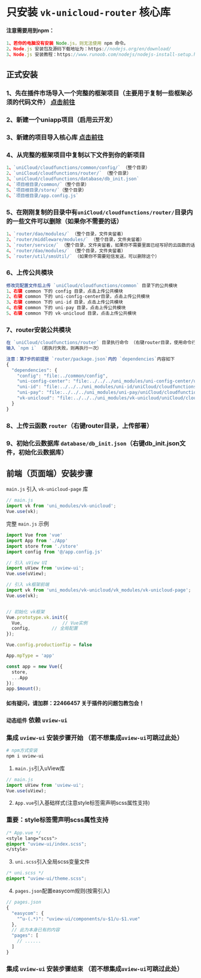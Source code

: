 
# 只安装 `vk-unicloud-router` 核心库

#### 注意需要用到npm：
```js
1、若你的电脑没有安装 Node.js，则无法使用 npm 命令。
2、Node.js 安装包及源码下载地址为：https://nodejs.org/en/download/
3、Node.js 安装教程：https://www.runoob.com/nodejs/nodejs-install-setup.html
```

## 正式安装

### 1、先在插件市场导入一个完整的框架项目（主要用于复制一些框架必须的代码文件） [点击前往](https://ext.dcloud.net.cn/plugin?id=2204)

### 2、新建一个uniapp项目（启用云开发）

### 3、新建的项目导入核心库 [点击前往](https://ext.dcloud.net.cn/plugin?id=4157)

### 4、从完整的框架项目中复制以下文件到你的新项目
```js
1、`uniCloud/cloudfunctions/common/config/` （整个目录）
2、`uniCloud/cloudfunctions/router/` （整个目录）
3、`uniCloud/cloudfunctions/database/db_init.json`
4、`项目根目录/common/`（整个目录）
5、`项目根目录/store/`（整个目录）
6、`项目根目录/app.config.js`
```

### 5、在刚刚复制的目录中有`uniCloud/cloudfunctions/router/`目录内的一些文件可以删除（如果你不需要的话）

```js
1、`router/dao/modules/` （整个目录，文件夹留着）
2、`router/middleware/modules/` （整个目录，文件夹留着）
3、`router/service/` （整个目录，文件夹留着，如果你不需要里面已经写好的云函数的话）
4、`router/dao/modules/` （整个目录，文件夹留着）
5、`router/util/smsUtil/` （如果你不需要短信发送，可以删除这个）
```

### 6、上传公共模块
```js
修改完配置文件后上传 `uniCloud/cloudfunctions/common` 目录下的公共模块
1、右键 common 下的 config 目录，点击上传公共模块
2、右键 common 下的 uni-config-center目录，点击上传公共模块
3、右键 common 下的 uni-id 目录，点击上传公共模块
4、右键 common 下的 uni-pay 目录，点击上传公共模块
5、右键 common 下的 vk-unicloud 目录，点击上传公共模块
```


### 7、router安装公共模块
```js
在 `uniCloud/cloudfunctions/router` 目录执行命令 （右键router目录，使用命令行窗口打开所在目录）
输入 `npm i` （若执行失败，则再执行一次）
```

```js
注意：第7步的前提是 `router/package.json`内的 `dependencies`内容如下
{
  "dependencies": {
    "config": "file:../common/config",
    "uni-config-center": "file:../../../uni_modules/uni-config-center/uniCloud/cloudfunctions/common/uni-config-center",
    "uni-id": "file:../../../uni_modules/uni-id/uniCloud/cloudfunctions/common/uni-id",
    "uni-pay": "file:../../../uni_modules/uni-pay/uniCloud/cloudfunctions/common/uni-pay",
    "vk-unicloud": "file:../../../uni_modules/vk-unicloud/uniCloud/cloudfunctions/common/vk-unicloud"
  }
}

```

### 8、上传云函数 `router`（右键router目录，上传部署）


### 9、初始化云数据库 `database/db_init.json`（右键db_init.json文件，初始化云数据库）


## 前端（页面端）安装步骤

`main.js` 引入 `vk-unicloud-page` 库

```js
// main.js
import vk from 'uni_modules/vk-unicloud';
Vue.use(vk);
```

完整 `main.js` 示例

```js
import Vue from 'vue'
import App from './App'
import store from './store'
import config from '@/app.config.js'

// 引入 uView UI
import uView from 'uview-ui';
Vue.use(uView);

// 引入 vk框架前端
import vk from 'uni_modules/vk-unicloud/vk_modules/vk-unicloud-page';
Vue.use(vk);


// 初始化 vk框架
Vue.prototype.vk.init({
  Vue,               // Vue实例
  config,	     // 全局配置
});

Vue.config.productionTip = false

App.mpType = 'app'

const app = new Vue({
  store,
  ...App
});
app.$mount();

```

#### 如有疑问，请加群：22466457 关于插件的问题包教包会！

### `动态组件` 依赖 `uview-ui` 
### 集成 `uview-ui` 安装步骤开始 （若不想集成`uview-ui`可跳过此处）

```bash
# npm方式安装
npm i uview-ui
```


1. `main.js`引入uView库
```js
// main.js
import uView from 'uview-ui';
Vue.use(uView);
```

2. `App.vue`引入基础样式(注意style标签需声明scss属性支持)
### 重要：style标签需声明scss属性支持
```css
/* App.vue */
<style lang="scss">
@import "uview-ui/index.scss";
</style>
```

3. `uni.scss`引入全局scss变量文件
```css
/* uni.scss */
@import "uview-ui/theme.scss";
```

4. `pages.json`配置easycom规则(按需引入)

```js
// pages.json
{
  "easycom": {
    "^u-(.*)": "uview-ui/components/u-$1/u-$1.vue"
  },
  // 此为本身已有的内容
  "pages": [
    // ......
  ]
}
```

### 集成 `uview-ui` 安装步骤结束 （若不想集成`uview-ui`可跳过此处）
